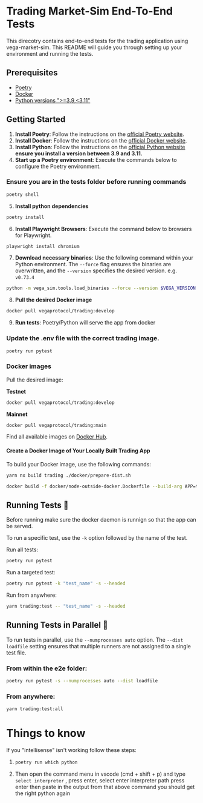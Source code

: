 # Trading Market-Sim End-To-End Tests

This direcotry contains end-to-end tests for the trading application using vega-market-sim. This README will guide you through setting up your environment and running the tests.

## Prerequisites

- [Poetry](https://python-poetry.org/docs/#installing-with-the-official-installer)
- [Docker](https://www.docker.com/)
- [Python versions ">=3.9,<3.11"](https://www.python.org/)

## Getting Started

1. **Install Poetry**: Follow the instructions on the [official Poetry website](https://python-poetry.org/docs/#installing-with-the-official-installer).
2. **Install Docker**: Follow the instructions on the [official Docker website](https://docs.docker.com/desktop/).
3. **Install Python**: Follow the instructions on the [official Python website](https://www.python.org/)
   **ensure you install a version between 3.9 and 3.11.**
4. **Start up a Poetry environment**: Execute the commands below to configure the Poetry environment.

### Ensure you are in the tests folder before running commands

```bash
poetry shell
```

5. **Install python dependencies**

```bash
poetry install
```

6. **Install Playwright Browsers**: Execute the command below to browsers for Playwright.

```bash
playwright install chromium
```

7. **Download necessary binaries**:
   Use the following command within your Python environment. The `--force` flag ensures the binaries are overwritten, and the `--version` specifies the desired version. e.g. `v0.73.4`

```bash
python -m vega_sim.tools.load_binaries --force --version $VEGA_VERSION
```

8. **Pull the desired Docker image**

```bash
docker pull vegaprotocol/trading:develop
```

9. **Run tests**: Poetry/Python will serve the app from docker

### Update the .env file with the correct trading image.

```bash
poetry run pytest
```

### Docker images

Pull the desired image:

**Testnet**

```bash
docker pull vegaprotocol/trading:develop
```

**Mainnet**

```bash
docker pull vegaprotocol/trading:main
```

Find all available images on [Docker Hub](https://hub.docker.com/r/vegaprotocol/trading/tags).

#### Create a Docker Image of Your Locally Built Trading App

To build your Docker image, use the following commands:

```bash
yarn nx build trading ./docker/prepare-dist.sh
```

```bash
docker build -f docker/node-outside-docker.Dockerfile --build-arg APP=trading --build-arg ENV_NAME=stagnet1 -t vegaprotocol/trading:latest .
```

## Running Tests 🧪

Before running make sure the docker daemon is runnign so that the app can be served.

To run a specific test, use the `-k` option followed by the name of the test.

Run all tests:

```bash
poetry run pytest
```

Run a targeted test:

```bash
poetry run pytest -k "test_name" -s --headed
```

Run from anywhere:

```bash
yarn trading:test -- "test_name" -s --headed
```

## Running Tests in Parallel 🔢

To run tests in parallel, use the `--numprocesses auto` option. The `--dist loadfile` setting ensures that multiple runners are not assigned to a single test file.

### From within the e2e folder:

```bash
poetry run pytest -s --numprocesses auto --dist loadfile
```

### From anywhere:

```bash
yarn trading:test:all
```

# Things to know

If you "intellisense" isn't working follow these steps:

1. ```bash
   poetry run which python
   ```

2. Then open the command menu in vscode (cmd + shift + p) and type `select interpreter` , press enter, select enter interpreter path press enter then paste in the output from that above command you should get the right python again
